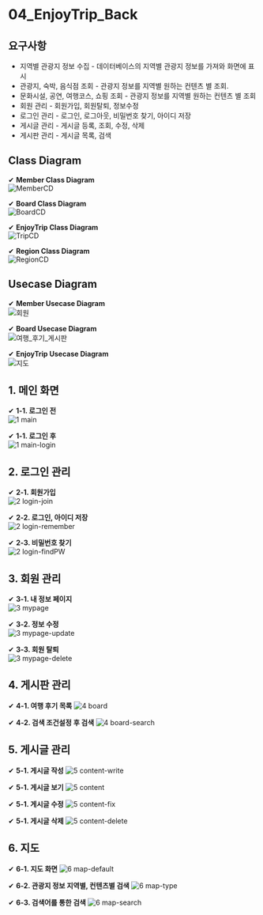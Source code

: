# 04_EnjoyTrip_Back

## 요구사항
- 지역별 관광지 정보 수집 - 데이터베이스의 지역별 관광지 정보를 가져와 화면에 표시
- 관광지, 숙박, 음식점 조회 - 관광지 정보를 지역별 원하는 컨텐츠 별 조회.
- 문화시설, 공연, 여행코스, 쇼핑 조회 - 관광지 정보를 지역별 원하는 컨텐츠 별 조회
- 회원 관리 - 회원가입, 회원탈퇴, 정보수정
- 로그인 관리 - 로그인, 로그아웃, 비밀번호 찾기, 아이디 저장
- 게시글 관리 - 게시글 등록, 조회, 수정, 삭제
- 게시판 관리 - 게시글 목록, 검색



## Class Diagram
✔ **Member Class Diagram**  
![MemberCD](https://github.com/BBSSJJ/BOJ/assets/77558985/e9ff7eb8-bd78-4907-b316-d122cf3e1c08)

✔ **Board Class Diagram**  
![BoardCD](https://github.com/BBSSJJ/BOJ/assets/77558985/0ebe27cb-3483-42f6-bd46-64a20a38ef50)


✔ **EnjoyTrip Class Diagram**  
![TripCD](https://github.com/BBSSJJ/BOJ/assets/77558985/d369a347-db36-4525-939d-77fad3eea937)


✔ **Region Class Diagram**  
![RegionCD](https://github.com/BBSSJJ/BOJ/assets/77558985/7b65db9a-202f-4c15-89c6-16d0cb899f84)


## Usecase Diagram
✔ **Member Usecase Diagram**  
![회원](/uploads/6c5403531813a4fbf9dd633e633b92f9/회원.jpg)  

✔ **Board Usecase Diagram**  
![여행_후기_게시판](/uploads/8d79f5706fb29a6e73bc41fd182b754b/여행_후기_게시판.jpg)  

✔ **EnjoyTrip Usecase Diagram**  
![지도](/uploads/01bc298ad5759ee89cf2f7a664e1d9ad/지도.jpg)  


## 1. 메인 화면
✔ **1-1. 로그인 전**  
![1 main](https://github.com/BBSSJJ/BOJ/assets/77558985/888f6dde-27c9-4827-a8f0-b2ca6a70dd73)

✔ **1-1. 로그인 후**  
![1 main-login](https://github.com/BBSSJJ/BOJ/assets/77558985/a727b213-0320-493c-989e-3df478aa6d86)




## 2. 로그인 관리
✔ **2-1. 회원가입**  
![2 login-join](https://github.com/BBSSJJ/BOJ/assets/77558985/74e35d5e-d780-4d7d-8336-fdf9d2085e16)

✔ **2-2. 로그인, 아이디 저장**  
 ![2 login-remember](https://github.com/BBSSJJ/BOJ/assets/77558985/b5df7975-4e85-482e-88ca-cc77d68d6518)

✔ **2-3. 비밀번호 찾기**  
![2 login-findPW](https://github.com/BBSSJJ/BOJ/assets/77558985/b507d7d9-7181-43b9-b886-43172bb2b28b)




## 3. 회원 관리
✔ **3-1. 내 정보 페이지**  
![3 mypage](https://github.com/BBSSJJ/BOJ/assets/77558985/98b96555-e725-4842-bf24-c3e7418965f0)

✔ **3-2. 정보 수정**  
![3 mypage-update](https://github.com/BBSSJJ/BOJ/assets/77558985/0ecaa6fb-f731-448f-844d-fe4b40ec966e)

✔ **3-3. 회원 탈퇴**  
![3 mypage-delete](https://github.com/BBSSJJ/BOJ/assets/77558985/98733afe-c4e4-4a2f-87d6-60229f82a93f)




## 4. 게시판 관리
✔ **4-1. 여행 후기 목록** 
![4 board](https://github.com/BBSSJJ/BOJ/assets/77558985/7063b0a4-2ef3-4469-9f1a-2ced50a4836d)

✔ **4-2. 검색 조건설정 후 검색** 
![4 board-search](https://github.com/BBSSJJ/BOJ/assets/77558985/fba40f30-63b7-4027-bb35-0f89c6913ffc)




## 5. 게시글 관리
✔ **5-1. 게시글 작성** 
![5 content-write](https://github.com/BBSSJJ/BOJ/assets/77558985/0e1d380f-62e3-4995-adda-2e38e7a2ff57)

✔ **5-1. 게시글 보기** 
![5 content](https://github.com/BBSSJJ/BOJ/assets/77558985/1778cb11-e380-4fa5-b864-3cab4449f978)

✔ **5-1. 게시글 수정** 
![5 content-fix](https://github.com/BBSSJJ/BOJ/assets/77558985/789b1e98-0a48-4a3c-a2e6-df0d53e82568)

✔ **5-1. 게시글 삭제** 
![5 content-delete](https://github.com/BBSSJJ/BOJ/assets/77558985/89c42c01-f8b6-44e7-ac03-49e541774327)




## 6. 지도
✔ **6-1. 지도 화면** 
![6 map-default](https://github.com/BBSSJJ/BOJ/assets/77558985/8997a2cf-9d4d-4a14-9745-6be54617fe44)

✔ **6-2. 관광지 정보 지역별, 컨텐츠별 검색** 
![6 map-type](https://github.com/BBSSJJ/BOJ/assets/77558985/403776a7-4671-4346-8f2c-bc9f75534e1a)

✔ **6-3. 검색어를 통한 검색** 
![6 map-search](https://github.com/BBSSJJ/BOJ/assets/77558985/16859e5f-599a-4af8-b7f0-162f2f8215a0)


